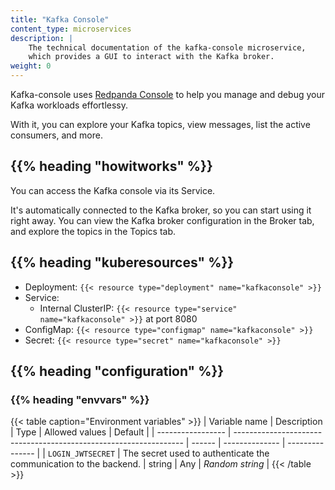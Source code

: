 ```yaml
---
title: "Kafka Console"
content_type: microservices
description: |
    The technical documentation of the kafka-console microservice,
    which provides a GUI to interact with the Kafka broker.
weight: 0
---
```


<!-- overview -->

Kafka-console uses [Redpanda Console](https://github.com/redpanda-data/console)
to help you manage and debug your Kafka workloads effortlessy.

With it, you can explore your Kafka topics, view messages, list the active
consumers, and more.

## {{% heading "howitworks" %}}

You can access the Kafka console via its Service.

It's automatically connected to the Kafka broker, so you can start using it
right away.
You can view the Kafka broker configuration in the Broker tab, and explore the
topics in the Topics tab.

<!-- body -->

## {{% heading "kuberesources" %}}

- Deployment: `{{< resource type="deployment" name="kafkaconsole" >}}`
- Service:
  - Internal ClusterIP: `{{< resource type="service" name="kafkaconsole" >}}` at
    port 8080
- ConfigMap: `{{< resource type="configmap" name="kafkaconsole" >}}`
- Secret: `{{< resource type="secret" name="kafkaconsole" >}}`

## {{% heading "configuration" %}}

### {{% heading "envvars" %}}

{{< table caption="Environment variables" >}}
| Variable name     | Description                                                       | Type   | Allowed values | Default         |
| ----------------- | ----------------------------------------------------------------- | ------ | -------------- | --------------- |
| `LOGIN_JWTSECRET` | The secret used to authenticate the communication to the backend. | string | Any            | _Random string_ |
{{< /table >}}
